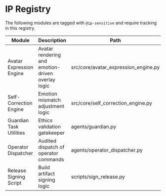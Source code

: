 # IP Registry

The following modules are tagged with `@ip-sensitive` and require tracking in this registry.

| Module | Description | Path |
| --- | --- | --- |
| Avatar Expression Engine | Avatar rendering and emotion-driven overlay logic | src/core/avatar_expression_engine.py |
| Self-Correction Engine | Emotion mismatch adjustment logic | src/core/self_correction_engine.py |
| Guardian Task Utilities | Ethics validation gatekeeper | agents/guardian.py |
| Operator Dispatcher | Audited dispatch of operator commands | agents/operator_dispatcher.py |
| Release Signing Script | Build artifact signing logic | scripts/sign_release.py |

